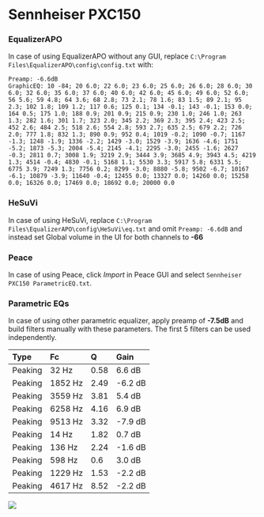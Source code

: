 # Sennheiser PXC150

### EqualizerAPO
In case of using EqualizerAPO without any GUI, replace `C:\Program Files\EqualizerAPO\config\config.txt`
with:
```
Preamp: -6.6dB
GraphicEQ: 10 -84; 20 6.0; 22 6.0; 23 6.0; 25 6.0; 26 6.0; 28 6.0; 30 6.0; 32 6.0; 35 6.0; 37 6.0; 40 6.0; 42 6.0; 45 6.0; 49 6.0; 52 6.0; 56 5.6; 59 4.8; 64 3.6; 68 2.8; 73 2.1; 78 1.6; 83 1.5; 89 2.1; 95 2.3; 102 1.8; 109 1.2; 117 0.6; 125 0.1; 134 -0.1; 143 -0.1; 153 0.0; 164 0.5; 175 1.0; 188 0.9; 201 0.9; 215 0.9; 230 1.0; 246 1.0; 263 1.3; 282 1.6; 301 1.7; 323 2.0; 345 2.2; 369 2.3; 395 2.4; 423 2.5; 452 2.6; 484 2.5; 518 2.6; 554 2.8; 593 2.7; 635 2.5; 679 2.2; 726 2.0; 777 1.8; 832 1.3; 890 0.9; 952 0.4; 1019 -0.2; 1090 -0.7; 1167 -1.3; 1248 -1.9; 1336 -2.2; 1429 -3.0; 1529 -3.9; 1636 -4.6; 1751 -5.2; 1873 -5.3; 2004 -5.4; 2145 -4.1; 2295 -3.0; 2455 -1.6; 2627 -0.3; 2811 0.7; 3008 1.9; 3219 2.9; 3444 3.9; 3685 4.9; 3943 4.5; 4219 1.3; 4514 -0.4; 4830 -0.1; 5168 1.1; 5530 3.3; 5917 5.8; 6331 5.5; 6775 3.9; 7249 1.3; 7756 0.2; 8299 -3.0; 8880 -5.8; 9502 -6.7; 10167 -6.1; 10879 -3.9; 11640 -0.4; 12455 0.0; 13327 0.0; 14260 0.0; 15258 0.0; 16326 0.0; 17469 0.0; 18692 0.0; 20000 0.0
```

### HeSuVi
In case of using HeSuVi, replace `C:\Program Files\EqualizerAPO\config\HeSuVi\eq.txt` and omit `Preamp:
-6.6dB` and instead set Global volume in the UI for both channels to **-66**

### Peace
In case of using Peace, click *Import* in Peace GUI and select `Sennheiser PXC150 ParametricEQ.txt`.

### Parametric EQs
In case of using other parametric equalizer, apply preamp of **-7.5dB** and build filters manually with
these parameters. The first 5 filters can be used independently.

| Type    | Fc      |    Q | Gain    |
|:--------|:--------|:-----|:--------|
| Peaking | 32 Hz   | 0.58 | 6.6 dB  |
| Peaking | 1852 Hz | 2.49 | -6.2 dB |
| Peaking | 3559 Hz | 3.81 | 5.4 dB  |
| Peaking | 6258 Hz | 4.16 | 6.9 dB  |
| Peaking | 9513 Hz | 3.32 | -7.9 dB |
| Peaking | 14 Hz   | 1.82 | 0.7 dB  |
| Peaking | 136 Hz  | 2.24 | -1.6 dB |
| Peaking | 598 Hz  | 0.6  | 3.0 dB  |
| Peaking | 1229 Hz | 1.53 | -2.2 dB |
| Peaking | 4617 Hz | 8.52 | -2.2 dB |

![](https://raw.githubusercontent.com/jaakkopasanen/AutoEq/master/results/headphonecom/sbaf-serious/Sennheiser%20PXC150/Sennheiser%20PXC150.png)